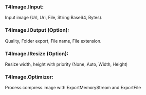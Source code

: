 ### T4Image.IInput: 
Input image (Url, Uri, File, String Base64, Bytes).
### T4Image.IOutput (Option): 
Quality, Folder export, File name, File extension.
### T4Image.IResize (Option): 
Resize width, height with priority (None, Auto, Width, Height)
### T4Image.Optimizer: 
Process compress image with ExportMemoryStream and ExportFile
